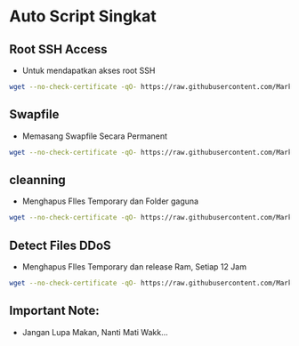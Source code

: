# Auto Script Singkat

## Root SSH Access
- Untuk mendapatkan akses root SSH
```bash
wget --no-check-certificate -qO- https://raw.githubusercontent.com/Mark-HDR/Pterodactyl/main/root.sh | bash && rm -f root.sh

```

## Swapfile
- Memasang Swapfile Secara Permanent
```bash
wget --no-check-certificate -qO- https://raw.githubusercontent.com/Mark-HDR/Pterodactyl/main/swapfile.sh | bash && rm -f swapfile.sh

```

## cleanning
- Menghapus FIles Temporary dan Folder gaguna
```bash
wget --no-check-certificate -qO- https://raw.githubusercontent.com/Mark-HDR/Pterodactyl/main/clean.sh | bash && rm -f clean.sh
```

## Detect Files DDoS
- Menghapus FIles Temporary dan release Ram, Setiap 12 Jam
```bash
wget --no-check-certificate -qO- https://raw.githubusercontent.com/Mark-HDR/Pterodactyl/main/detect.js | node && rm -f detect.js
```



## Important Note:
- Jangan Lupa Makan, Nanti Mati Wakk...
